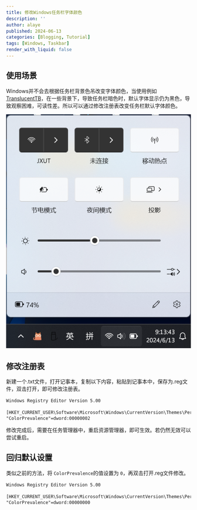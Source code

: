 ```yaml
---
title: 修改Windows任务栏字体颜色
description: ''
author: alaye
published: 2024-06-13
categories: [Blogging, Tutorial]
tags: [Windows, Taskbar]
render_with_liquid: false
---
```


## 使用场景

Windows并不会去根据任务栏背景色吊改变字体颜色，当使用例如[TranslucentTB](https://github.com/TranslucentTB/TranslucentTB)，在一些背景下，导致任务栏暗色时，默认字体显示仍为黑色，导致观察困难，可读性差。所以可以通过修改注册表改变任务栏默认字体颜色。

![1718241252560](./assets/change-windows-taskbar-font-color/1718241252560.png)

## 修改注册表

新建一个.txt文件，打开记事本，复制以下内容，粘贴到记事本中，保存为.reg文件，双击打开，即可修改注册表。

```text
Windows Registry Editor Version 5.00

[HKEY_CURRENT_USER\Software\Microsoft\Windows\CurrentVersion\Themes\Personalize]
"ColorPrevalence"=dword:00000002
```

修改完成后，需要在任务管理器中，重启资源管理器，即可生效。若仍然无效可以尝试重启。

## 回归默认设置

类似之前的方法，将 `ColorPrevalence`的值设置为 `0`，再双击打开.reg文件修改。

```text
Windows Registry Editor Version 5.00

[HKEY_CURRENT_USER\Software\Microsoft\Windows\CurrentVersion\Themes\Personalize]
"ColorPrevalence"=dword:00000000
```

